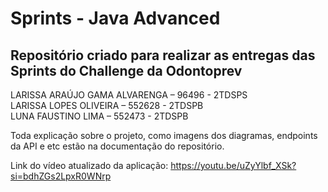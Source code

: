 # Sprints - Java Advanced

## Repositório criado para realizar as entregas das Sprints do Challenge da Odontoprev

LARISSA ARAÚJO GAMA ALVARENGA – 96496 - 2TDSPS <br>
LARISSA LOPES OLIVEIRA – 552628 - 2TDSPB <br>
LUNA FAUSTINO LIMA – 552473 - 2TDSPB

Toda explicação sobre o projeto, como imagens dos diagramas, endpoints da API e etc estão na documentação do repositório.

Link do vídeo atualizado da aplicação: https://youtu.be/uZyYlbf_XSk?si=bdhZGs2LpxR0WNrp

